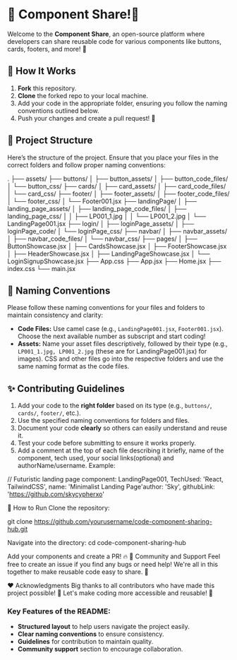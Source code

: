 # 🌟 Component Share!🌟

Welcome to the **Component Share**, an open-source platform where developers can share reusable code for various components like buttons, cards, footers, and more! 🚀

## 🎯 How It Works

1. **Fork** this repository.
2. **Clone** the forked repo to your local machine.
3. Add your code in the appropriate folder, ensuring you follow the naming conventions outlined below.
4. Push your changes and create a pull request! 🎉

## 📁 Project Structure

Here’s the structure of the project. Ensure that you place your files in the correct folders and follow proper naming conventions:


. ├── assets/ ├── buttons/ │ ├── button_assets/ │ ├── button_code_files/ │ └── button_css/ ├── cards/ │ ├── card_assets/ │ ├── card_code_files/ │ └── card_css/ ├── footer/ │ ├── footer_assets/ │ ├── footer_code_files/ │ └── footer_css/ │ └── Footer001.jsx ├── landingPage/ │ ├── landing_page_assets/ │ ├── landing_page_code_files/ │ ├── landing_page_css/ │ │ ├── LP001_1.jpg │ │ └── LP001_2.jpg │ └── LandingPage001.jsx ├── login/ │ ├── loginPage_assets/ │ ├── loginPage_code/ │ └── loginPage_css/ ├── navbar/ │ ├── navbar_assets/ │ ├── navbar_code_files/ │ └── navbar_css/ ├── pages/ │ ├── ButtonShowcase.jsx │ ├── CardsShowcase.jsx │ ├── FooterShowcase.jsx │ ├── HeaderShowcase.jsx │ ├── LandingPageShowcase.jsx │ └── LoginSignupShowcase.jsx ├── App.css ├── App.jsx ├── Home.jsx ├── index.css └── main.jsx



## 📝 Naming Conventions

Please follow these naming conventions for your files and folders to maintain consistency and clarity:

- **Code Files:** Use camel case (e.g., `LandingPage001.jsx`, `Footer001.jsx`). Choose the next available number as subscript and start coding!
- **Assets:** Name your asset files descriptively, followed by their type (e.g., `LP001_1.jpg, LP001_2.jpg` (these are for LandingPage001.jsx) for images).
CSS and other files go into the respective folders and use the same naming format as the code files.


## ✨ Contributing Guidelines

1. Add your code to the **right folder** based on its type (e.g., `buttons/`, `cards/`, `footer/`, etc.).
2. Use the specified naming conventions for folders and files.
3. Document your code **clearly** so others can easily understand and reuse it.
4. Test your code before submitting to ensure it works properly.
5. Add a comment at the top of each file describing it briefly, name of the component, tech used, your social links(optional) and authorName/username. Example:
  
  // Futuristic landing page component: LandingPage001, TechUsed: 'React, TailwindCSS', name: 'Minimalist Landing Page'author: 'Sky', githubLink: 'https://github.com/skycypherxo'

📖 How to Run
Clone the repository:

git clone https://github.com/yourusername/code-component-sharing-hub.git

Navigate into the directory:
cd code-component-sharing-hub

Add your components and create a PR! 🔥
💬 Community and Support
Feel free to create an issue if you find any bugs or need help! We're all in this together to make reusable code easy to share. 🤝

❤️ Acknowledgments
Big thanks to all contributors who have made this project possible! 🎉 Let's make coding more accessible and reusable! 🙌


### Key Features of the README:
- **Structured layout** to help users navigate the project easily.
- **Clear naming conventions** to ensure consistency.
- **Guidelines** for contribution to maintain quality.
- **Community support** section to encourage collaboration.

